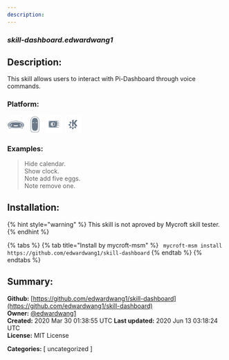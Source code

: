 ```yaml
---
description: 
---
```


### _skill-dashboard.edwardwang1_  
## Description:  
This skill allows users to interact with Pi-Dashboard through voice commands.  
  
  
### Platform:  
 ![Mark I](../.gitbook/assets/mark-1-icon.png)  ![Mark II](../.gitbook/assets/mark-2-icon.png)  ![Picroft](../.gitbook/assets/picroft-icon.png)  ![plasmoid](../.gitbook/assets/kde.png)   
### Examples:  
> Hide calendar.  
> Show clock.  
> Note add five eggs.  
> Note remove one.  
  
## Installation:  
{% hint style="warning" %}
This skill is not aproved by Mycroft skill tester.
{% endhint %}
    
{% tabs %}
{% tab title="Install by mycroft-msm" %}
``` mycroft-msm install https://github.com/edwardwang1/skill-dashboard```
{% endtab %}
  {% endtabs %}
    
## Summary:  
**Github:** [https://github.com/edwardwang1/skill-dashboard](https://github.com/edwardwang1/skill-dashboard)  
**Owner:** [@edwardwang1](https://github.com/edwardwang1)  
**Created:** 2020 Mar 30 01:38:55 UTC  **Last updated:** 2020 Jun 13 03:18:24 UTC  
**License:** MIT License  
  
**Categories:** [ uncategorized ]   
